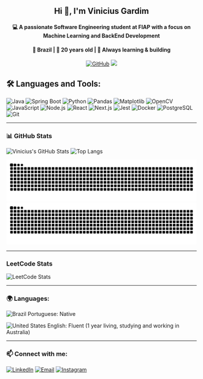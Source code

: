 <h2 align="center">Hi 👋, I'm Vinicius Gardim</h2>
<h4 align="center">💻 A passionate Software Engineering student at FIAP with a focus on Machine Learning and BackEnd Development</h4>
<h4 align="center"> 📍 Brazil | 🎂 20 years old | 🚀 Always learning & building </h4>
<p align="center">
  <a href="https://github.com/gardim1"><img src="https://img.shields.io/github/followers/gardim1?label=Follow&style=social" alt="GitHub"></a>
  <a href="https://www.linkedin.com/in/vinicius-gardim-756085251/"><img src="https://img.shields.io/badge/-Vinicius%20Gardim-blue?style=flat-square&logo=Linkedin&logoColor=white&link=https://www.linkedin.com/in/vinicius-gardim-756085251/"></a>
</p>


<h2 align="left"> 🛠️ Languages and Tools:</h2>

![Java](https://img.shields.io/badge/Java-%23ED8B00.svg?style=for-the-badge&logo=java&logoColor=white)
![Spring Boot](https://img.shields.io/badge/Spring%20Boot-%236DB33F.svg?style=for-the-badge&logo=springboot&logoColor=white)
![Python](https://img.shields.io/badge/Python-%233776AB.svg?style=for-the-badge&logo=python&logoColor=white)
![Pandas](https://img.shields.io/badge/Pandas-%23150458.svg?style=for-the-badge&logo=pandas&logoColor=white)
![Matplotlib](https://img.shields.io/badge/Matplotlib-%233765AB.svg?style=for-the-badge&logo=python&logoColor=white)
![OpenCV](https://img.shields.io/badge/OpenCV-%235C3EE8.svg?style=for-the-badge&logo=opencv&logoColor=white)
![JavaScript](https://img.shields.io/badge/JavaScript-%23F7DF1E.svg?style=for-the-badge&logo=javascript&logoColor=black)
![Node.js](https://img.shields.io/badge/Node.js-%23339933.svg?style=for-the-badge&logo=node.js&logoColor=white)
![React](https://img.shields.io/badge/React-%2361DAFB.svg?style=for-the-badge&logo=react&logoColor=black)
![Next.js](https://img.shields.io/badge/Next.js-%23000000.svg?style=for-the-badge&logo=next.js&logoColor=white)
![Jest](https://img.shields.io/badge/Jest-%23C21325.svg?style=for-the-badge&logo=jest&logoColor=white)
![Docker](https://img.shields.io/badge/Docker-%230db7ed.svg?style=for-the-badge&logo=docker&logoColor=white)
![PostgreSQL](https://img.shields.io/badge/PostgreSQL-%23316192.svg?style=for-the-badge&logo=postgresql&logoColor=white)
![Git](https://img.shields.io/badge/Git-%23F05032.svg?style=for-the-badge&logo=git&logoColor=white)


---
### 📊 GitHub Stats

![Vinicius's GitHub Stats](https://github-readme-stats.vercel.app/api?username=gardim1&show_icons=true&theme=dracula&hide_border=true)
![Top Langs](https://github-readme-stats.vercel.app/api/top-langs/?username=gardim1&layout=compact&theme=dracula&hide_border=true)

![Snake animation](https://github.com/gardim1/gardim1/blob/output/github-contribution-grid-snake-dark.svg#gh-dark-mode-only)
![Snake animation](https://github.com/gardim1/gardim1/blob/output/github-contribution-grid-snake.svg#gh-light-mode-only)


---
### LeetCode Stats

![LeetCode Stats](https://leetcard.jacoblin.cool/gardim1?theme=dark)

---



<h3 align="left">🌍 Languages:</h3> 

<p align="left">
  <img src="https://upload.wikimedia.org/wikipedia/commons/0/05/Flag_of_Brazil.svg" alt="Brazil" width="30" height="20"/> Portuguese: Native  
</p>
<p align="left">
  <img src="https://upload.wikimedia.org/wikipedia/en/a/a4/Flag_of_the_United_States.svg" alt="United States" width="30" height="20"/> English: Fluent (1 year living, studying and working in Australia)  
</p>


---

### 📫 Connect with me:


[![LinkedIn](https://img.shields.io/badge/LinkedIn-%230A66C2.svg?style=for-the-badge&logo=linkedin&logoColor=white)](https://www.linkedin.com/in/vinicius-gardim-756085251/)
[![Email](https://img.shields.io/badge/Email-%23D14836.svg?style=for-the-badge&logo=gmail&logoColor=white)](mailto:vini.gardim1@gmail.com)
[![Instagram](https://img.shields.io/badge/Instagram-%23E4405F.svg?style=for-the-badge&logo=instagram&logoColor=white)](https://www.instagram.com/gardim_po/)


